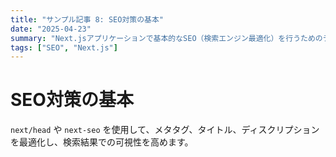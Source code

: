 ```yaml
---
title: "サンプル記事 8: SEO対策の基本"
date: "2025-04-23"
summary: "Next.jsアプリケーションで基本的なSEO（検索エンジン最適化）を行うためのテクニックを紹介します。"
tags: ["SEO", "Next.js"]
---
```


# SEO対策の基本

`next/head` や `next-seo` を使用して、メタタグ、タイトル、ディスクリプションを最適化し、検索結果での可視性を高めます。 